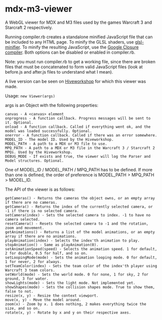 mdx-m3-viewer
=============

A WebGL viewer for MDX and M3 files used by the games Warcraft 3 and Starcraft 2 respectively.

Running compiler.rb creates a standalone minified JavaScript file that can be included to any HTML page.
To minify the GLSL shaders, use [glsl-minifier](https://github.com/flowtsohg/glsl-minifier).
To minify the resulting JavaScript, use the [Google Closure compiler](https://developers.google.com/closure/compiler/).
Both options can be disabled or enabled in compiler.rb.

Note: you must run compiler.rb to get a working file, since there are broken files that must be concatenated to form valid JavaScript files (look at before.js and after.js files to understand what I mean).

A live version can be seen on [Hiveworkshop](http://www.hiveworkshop.com) for which this viewer was made.

Usage: `new Viewer(args)`

args is an Object with the following properties:

    canvas - A <canvas> element
    onprogress - A function callback. Progress messages will be sent to it. Optional.
    onload - A function callback. Called if everything went ok, and the model was loaded successfully. Optional.
    onerror - A function callback. Called if there was an error somewhere.
    MODEL_ID - The model ID. Used by the Hiveworkshop.
    MODEL_PATH - A path to a MDX or M3 file to use.
    MPQ_PATH - A path to a MDX or M3 file in the Warcraft 3 / Starcraft 2 MPQs. Used by the Hiveworkshop.
    DEBUG_MODE - If exists and true, the viewer will log the Parser and Model structures. Optional.
  
One of MODEL_ID / MODEL_PATH / MPQ_PATH has to be defined.
If more than one is defined, the order of preference is MODEL_PATH > MPQ_PATH > MODEL_ID.

The API of the viewer is as follows:

    getCameras() - Returns the cameras the object owns, or an empty array if there are no cameras.
    getCamera() - Returns the index of the currently selected camera, or -1 if there is no selected camera.
    setCamera(index) - Sets the selected camera to index. -1 to have no camera selected.
    resetCamera() - Resets the selected camera to -1 and the rotation, zoom and movement.
    getAnimations() - Returns a list of the model animations, or an empty array if there are no animations.
    playAnimation(index) - Selects the index'th animation to play.
    stopAnimation() - Same as playAnimation(0).
    setAnimationSpeed(speed) - Selects the animation speed. 1 for default, 2 for double, 0.5 for half, and so on.
    setLoopingMode(mode) - Sets the animation looping mode. 0 for default, 1 for never, 2 for always.
    setTeamColor(index) - Sets the team color of the index'th player using Warcraft 3 team colors.
    setWorld(mode) - Sets the world mode. 0 for none, 1 for sky, 2 for ground, 3 for water.
    showLights(mode) - Sets the light mode. Not implemented yet.
    showShapes(mode) - Sets the collision shapes mode. True to show them, false to not.
    resize(x, y) - Resize the context viewport.
    move(x, y) - Move the model around.
    zoom(x) - Zoom by x. 1 does nothing, 2 makes everything twice the size, and so on.
    rotate(x, y) - Rotate by x and y on their respective axes.
